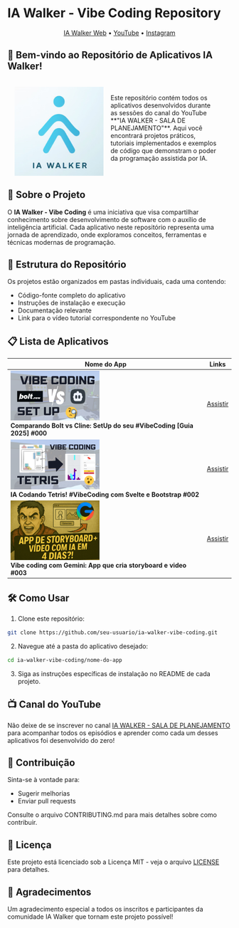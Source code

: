 # IA Walker - Vibe Coding Repository

<p align="center">
  <a href="https://ia-walker.com.br/">IA Walker Web</a> •
  <a href="https://www.youtube.com/@ia.walker_planning_room">YouTube</a> •
  <a href="https://www.instagram.com/ia.walker/">Instagram</a>
</p>

## 📱 Bem-vindo ao Repositório de Aplicativos IA Walker!

<div>
  <img src="./docs/images/logo.png" alt="drawing" width="200" align="left" style="padding: 1rem"/>
  <div style="padding: 2rem">
Este repositório contém todos os aplicativos desenvolvidos durante as sessões do canal do YouTube **"IA WALKER - SALA DE PLANEJAMENTO"**. Aqui você encontrará projetos práticos, tutoriais implementados e exemplos de código que demonstram o poder da programação assistida por IA.
  </div>
</div>

## 🚀 Sobre o Projeto

O **IA Walker - Vibe Coding** é uma iniciativa que visa compartilhar conhecimento sobre desenvolvimento de software com o auxílio de inteligência artificial. Cada aplicativo neste repositório representa uma jornada de aprendizado, onde exploramos conceitos, ferramentas e técnicas modernas de programação.

## 📂 Estrutura do Repositório

Os projetos estão organizados em pastas individuais, cada uma contendo:

- Código-fonte completo do aplicativo
- Instruções de instalação e execução
- Documentação relevante
- Link para o vídeo tutorial correspondente no YouTube

## 📋 Lista de Aplicativos

| Nome do App | Links |
|-------------|---------------|
| <img src="./docs/thumbnails/video-000.png" width="200"/><br /> **Comparando Bolt vs Cline: SetUp do seu #VibeCoding  [Guia 2025] #000**   | [Assistir](https://youtu.be/Hx5XbHXv5C8) |
| <img src="./docs/thumbnails/video-001.png" width="200"/> <br /> **IA Codando Tetris! #VibeCoding com Svelte e Bootstrap #002** | [Assistir](https://youtu.be/6G-hWS4wBhk) |
| <img src="./docs/thumbnails/video-003.png" width="200"/> <br /> **Vibe coding com Gemini: App que cria storyboard e video #003** | [Assistir](https://youtu.be/pwv2vh425vY?si=AeiyvUi0nnOlHCr2) |

## 🛠️ Como Usar

1. Clone este repositório:
```bash
git clone https://github.com/seu-usuario/ia-walker-vibe-coding.git
```

2. Navegue até a pasta do aplicativo desejado:
```bash
cd ia-walker-vibe-coding/nome-do-app
```

3. Siga as instruções específicas de instalação no README de cada projeto.

## 📺 Canal do YouTube

Não deixe de se inscrever no canal [IA WALKER - SALA DE PLANEJAMENTO](https://www.youtube.com/@ia.walker_planning_room) para acompanhar todos os episódios e aprender como cada um desses aplicativos foi desenvolvido do zero!

## 👥 Contribuição

Sinta-se à vontade para:
- Sugerir melhorias
- Enviar pull requests

Consulte o arquivo CONTRIBUTING.md para mais detalhes sobre como contribuir.

## 📄 Licença

Este projeto está licenciado sob a Licença MIT - veja o arquivo [LICENSE](LICENSE) para detalhes.

## 🙏 Agradecimentos

Um agradecimento especial a todos os inscritos e participantes da comunidade IA Walker que tornam este projeto possível!